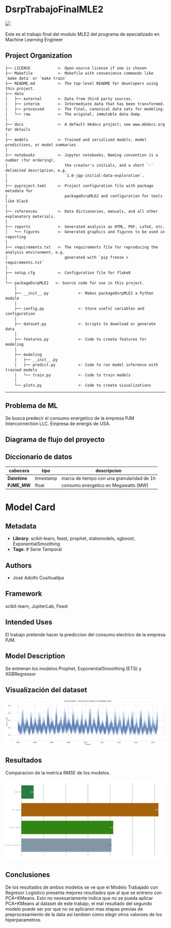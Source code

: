 # DsrpTrabajoFinalMLE2

<a target="_blank" href="https://cookiecutter-data-science.drivendata.org/">
    <img src="https://img.shields.io/badge/CCDS-Project%20template-328F97?logo=cookiecutter" />
</a>

Este es el trabajo final del modulo MLE2 del programa de epecializado en Machine Learning Engineer

## Project Organization

```
├── LICENSE            <- Open-source license if one is chosen
├── Makefile           <- Makefile with convenience commands like `make data` or `make train`
├── README.md          <- The top-level README for developers using this project.
├── data
│   ├── external       <- Data from third party sources.
│   ├── interim        <- Intermediate data that has been transformed.
│   ├── processed      <- The final, canonical data sets for modeling.
│   └── raw            <- The original, immutable data dump.
│
├── docs               <- A default mkdocs project; see www.mkdocs.org for details
│
├── models             <- Trained and serialized models, model predictions, or model summaries
│
├── notebooks          <- Jupyter notebooks. Naming convention is a number (for ordering),
│                         the creator's initials, and a short `-` delimited description, e.g.
│                         `1.0-jqp-initial-data-exploration`.
│
├── pyproject.toml     <- Project configuration file with package metadata for 
│                         packageDsrpMLE2 and configuration for tools like black
│
├── references         <- Data dictionaries, manuals, and all other explanatory materials.
│
├── reports            <- Generated analysis as HTML, PDF, LaTeX, etc.
│   └── figures        <- Generated graphics and figures to be used in reporting
│
├── requirements.txt   <- The requirements file for reproducing the analysis environment, e.g.
│                         generated with `pip freeze > requirements.txt`
│
├── setup.cfg          <- Configuration file for flake8
│
└── packageDsrpMLE2   <- Source code for use in this project.
    │
    ├── __init__.py             <- Makes packageDsrpMLE2 a Python module
    │
    ├── config.py               <- Store useful variables and configuration
    │
    ├── dataset.py              <- Scripts to download or generate data
    │
    ├── features.py             <- Code to create features for modeling
    │
    ├── modeling                
    │   ├── __init__.py 
    │   ├── predict.py          <- Code to run model inference with trained models          
    │   └── train.py            <- Code to train models
    │
    └── plots.py                <- Code to create visualizations
```

--------

##  Problema de ML
Se busca predecir el consumo energetico de la empresa PJM Interconnection LLC. Empresa de energis de USA.

## Diagrama de flujo del proyecto


## Diccionario de datos

|  cabecera      |tipo         | descripcion |
|----------------|-------------|-------------|
|**Datetime**  |timestamp      |marca de tiempo con una granularidad de 1h|
|**PJME_MW**  |float      |consumo energetico en Megawatts (MW)|

# Model Card

## Metadata

- **Library**: scikit-learn, feast, prophet, statsmodels, xgboost, ExponentialSmoothing
- **Tags**: # Serie Temporal

## Authors

- José Adolfo Cusihuallpa

## Framework

scikit-learn, JupiterLab, Feast

## Intended Uses

El trabajo pretende hacer la prediccion del consumo electrico de la empresa PJM.

## Model Description

Se entrenan los modelos Prophet, ExponentialSmoothing (ETS) y XGBRegressor

## Visualización del dataset

![dataset](./reports/figures/dataset.png)


## Resultados
Comparacion de la metrica RMSE de los modelos.

![RMSE](./reports/figures/RMSE.png)



## Conclusiones

De los resultados de ambos modelos se ve que el Modelo Trabajado con Regresor Logistico presenta mejores resultados que al que se entreno con PCA+KMeans. Esto no nesesariamente indica que no se pueda aplicar PCA+KMeans al dataset de este trabajo, el mal resultado del segundo modelo puede ser por que no se aplicaron mas etapas previas de preprocesamiento de la data asi tambien como elegir otros valoroes de los hiperparametros.
